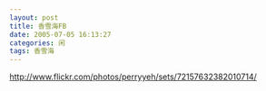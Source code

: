 ```yaml
---
layout: post
title: 香雪海FB  
date: 2005-07-05 16:13:27
categories: 闲
tags: 香雪海
---
```


<http://www.flickr.com/photos/perryyeh/sets/72157632382010714/>